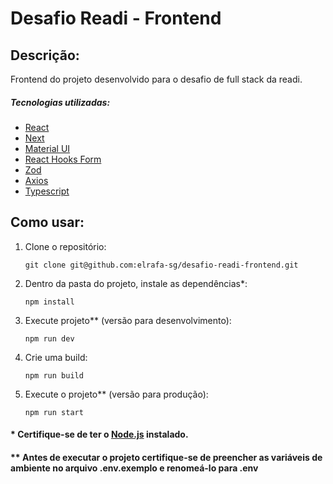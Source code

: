 # Desafio Readi - Frontend

## Descrição:

Frontend do projeto desenvolvido para o desafio de full stack da readi.

##### Tecnologias utilizadas:

- [React](https://react.dev)
- [Next](https://nextjs.org)
- [Material UI](https://mui.com/material-ui)
- [React Hooks Form](https://react-hook-form.com)
- [Zod](https://zod.dev)
- [Axios](https://axios-http.com)
- [Typescript](https://www.typescriptlang.org)


## Como usar:

1. Clone o repositório:
   ```
   git clone git@github.com:elrafa-sg/desafio-readi-frontend.git
   ```
2. Dentro da pasta do projeto, instale as dependências\*:
   ```
   npm install
   ```
3. Execute projeto\*\* (versão para desenvolvimento):
   ```
   npm run dev
   ```
4. Crie uma build:
   ```
   npm run build
   ```
5. Execute o projeto\*\* (versão para produção):
   ```
   npm run start
   ```

#### \* Certifique-se de ter o [Node.js](https://nodejs.org/) instalado.

#### \*\* Antes de executar o projeto certifique-se de preencher as variáveis de ambiente no arquivo .env.exemplo e renomeá-lo para .env 
